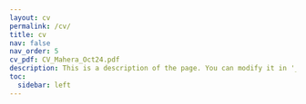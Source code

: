 ```yaml
---
layout: cv
permalink: /cv/
title: cv
nav: false
nav_order: 5
cv_pdf: CV_Mahera_Oct24.pdf
description: This is a description of the page. You can modify it in '_pages/cv.md'. You can also change or remove the top pdf download button.
toc:
  sidebar: left
---
```

